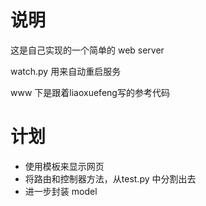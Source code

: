 # 说明

这是自己实现的一个简单的 web server

watch.py 用来自动重启服务

www 下是跟着liaoxuefeng写的参考代码

# 计划

- 使用模板来显示网页
- 将路由和控制器方法，从test.py 中分割出去
- 进一步封装 model
